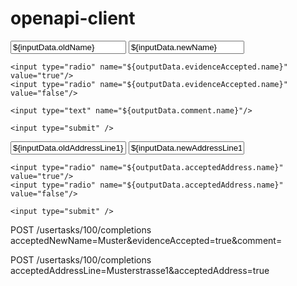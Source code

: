 # openapi-client

<form method="post" action="/usertasks/100/completions">
    <input type="text" value="${inputData.oldName}" readonly/>
    <input type="text" name="${outputData.acceptedNewName.name}" value="${inputData.newName}"/>
	
	<input type="radio" name="${outputData.evidenceAccepted.name}" value="true"/>
	<input type="radio" name="${outputData.evidenceAccepted.name}" value="false"/>
	
	<input type="text" name="${outputData.comment.name}"/>
	
    <input type="submit" />
</form>

<form method="post" action="/usertasks/100/completions">
    <input type="text" value="${inputData.oldAddressLine1}" readonly/>
    <input type="text" name="${outputData.acceptedAddressLine.name}" value="${inputData.newAddressLine1}"/>
	
	<input type="radio" name="${outputData.acceptedAddress.name}" value="true"/>
	<input type="radio" name="${outputData.acceptedAddress.name}" value="false"/>
	
    <input type="submit" />
</form>

POST /usertasks/100/completions
acceptedNewName=Muster&evidenceAccepted=true&comment=

POST /usertasks/100/completions
acceptedAddressLine=Musterstrasse1&acceptedAddress=true
